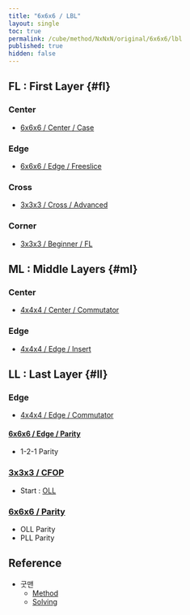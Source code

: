 ```yaml
---
title: "6x6x6 / LBL"
layout: single
toc: true
permalink: /cube/method/NxNxN/original/6x6x6/lbl
published: true
hidden: false
---
```


<head>
  <base target="_blank">
</head>



## FL : First Layer {#fl}

### Center

- [6x6x6 / Center / Case](/cube/method/NxNxN/original/6x6x6/center/case)

### Edge

- [6x6x6 / Edge / Freeslice](/cube/method/NxNxN/original/6x6x6/edge/freeslice)

### Cross

- [3x3x3 / Cross / Advanced](/cube/method/NxNxN/original/3x3x3/cross/advanced)

### Corner

- [3x3x3 / Beginner / FL](/cube/method/NxNxN/original/3x3x3/beginner/fl)



## ML : Middle Layers {#ml}

### Center

- [4x4x4 / Center / Commutator](/cube/method/NxNxN/original/4x4x4/center/commutator)

### Edge

- [4x4x4 / Edge / Insert](/cube/method/NxNxN/original/4x4x4/edge/insert)



## LL : Last Layer {#ll}

### Edge

- [4x4x4 / Edge / Commutator](/cube/method/NxNxN/original/4x4x4/edge/commutator)

#### [6x6x6 / Edge / Parity](/cube/method/NxNxN/original/6x6x6/edge/parity)

- 1-2-1 Parity

### [3x3x3 / CFOP](/cube/method/NxNxN/original/3x3x3/cfop)

- Start : [OLL](/cube/method/NxNxN/original/3x3x3/cfop#oll)

### [6x6x6 / Parity](/cube/method/NxNxN/original/6x6x6/parity)

- OLL Parity
- PLL Parity



## Reference

- 굿맨
  - [Method](https://youtu.be/D_UYYz_OwOM)
  - [Solving](https://youtu.be/dY3f03wGivc)
